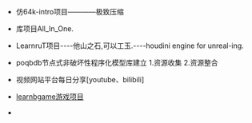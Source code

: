 *	仿64k-intro项目————极致压缩

*	库项目All_In_One.


*	LearnruT项目----他山之石,可以工玉.----houdini engine for unreal-ing.


*	poqbdb节点式非破坏性程序化模型库建立	1.资源收集 2.资源整合



*	视频网站平台每日分享[youtube、bilibili]

*	[learnbgame游戏项目](UnreaLearnbgame)

*	
